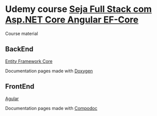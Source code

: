 # Udemy course [Seja Full Stack com Asp.NET Core Angular EF-Core](https://www.udemy.com/course/angular-dotnetcore-efcore/)

Course material

## BackEnd

[Entity Framework Core](https://docs.microsoft.com/en-us/ef/core/)

Documentation pages made with [Doxygen](https://www.doxygen.nl/index.html)

## FrontEnd

[Agular](https://angular.io/)

Documentation pages made with [Compodoc](https://compodoc.app/)
